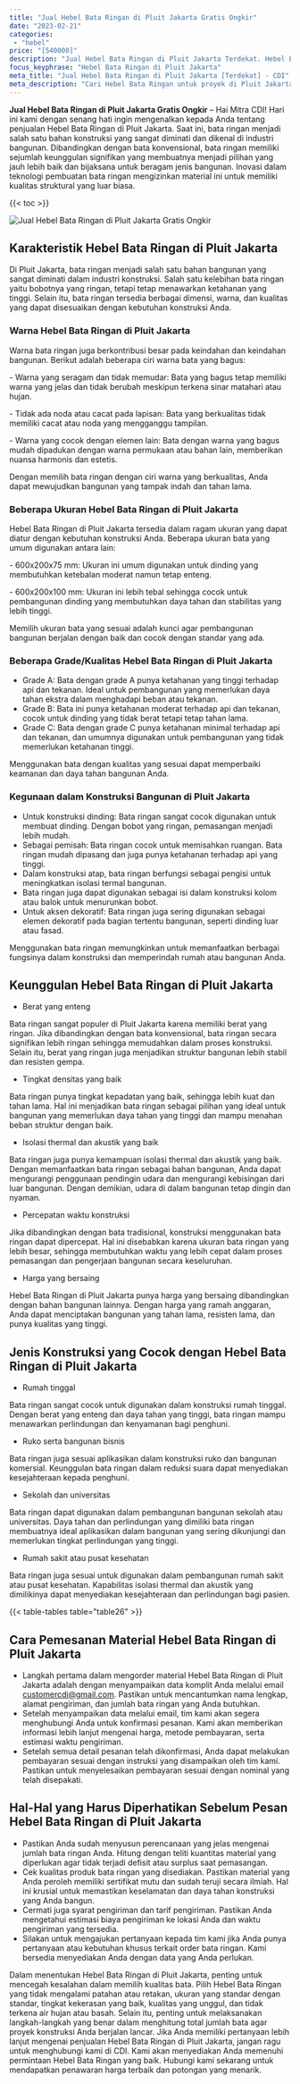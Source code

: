 ```yaml
---
title: "Jual Hebel Bata Ringan di Pluit Jakarta Gratis Ongkir"
date: "2023-02-21"
categories:
 - "hebel"
price: "[540000]"
description: "Jual Hebel Bata Ringan di Pluit Jakarta Terdekat. Hebel Bata Ringan ini sering dipakai dalam proyek pembangunan sebagai bahan bangunan yang kuat dan awet. Silakan hubungi kami untuk informasi lebih lanjut."
focus_keyphrase: "Hebel Bata Ringan di Pluit Jakarta"
meta_title: "Jual Hebel Bata Ringan di Pluit Jakarta [Terdekat] - CDI"
meta_description: "Cari Hebel Bata Ringan untuk proyek di Pluit Jakarta? Kami menyediakan Hebel Bata Ringan berkualitas untuk material dinding. Segera dapatkan penawaran terbaik."
---
```


**Jual Hebel Bata Ringan di Pluit Jakarta Gratis Ongkir** – Hai Mitra CDI! Hari ini kami dengan senang hati ingin mengenalkan kepada Anda tentang penjualan Hebel Bata Ringan di Pluit Jakarta. Saat ini, bata ringan menjadi salah satu bahan konstruksi yang sangat diminati dan dikenal di industri bangunan. Dibandingkan dengan bata konvensional, bata ringan memiliki sejumlah keunggulan signifikan yang membuatnya menjadi pilihan yang jauh lebih baik dan bijaksana untuk beragam jenis bangunan. Inovasi dalam teknologi pembuatan bata ringan mengizinkan material ini untuk memiliki kualitas struktural yang luar biasa.

{{< toc >}}

![Jual Hebel Bata Ringan di Pluit Jakarta Gratis Ongkir](/images/hebel/hebel-bataringan-02.jpg)

## Karakteristik Hebel Bata Ringan di Pluit Jakarta

Di Pluit Jakarta, bata ringan menjadi salah satu bahan bangunan yang sangat diminati dalam industri konstruksi. Salah satu kelebihan bata ringan yaitu bobotnya yang ringan, tetapi tetap menawarkan ketahanan yang tinggi. Selain itu, bata ringan tersedia berbagai dimensi, warna, dan kualitas yang dapat disesuaikan dengan kebutuhan konstruksi Anda.

### Warna Hebel Bata Ringan di Pluit Jakarta

Warna bata ringan juga berkontribusi besar pada keindahan dan keindahan bangunan. Berikut adalah beberapa ciri warna bata yang bagus:

\- Warna yang seragam dan tidak memudar: Bata yang bagus tetap memiliki warna yang jelas dan tidak berubah meskipun terkena sinar matahari atau hujan.

\- Tidak ada noda atau cacat pada lapisan: Bata yang berkualitas tidak memiliki cacat atau noda yang mengganggu tampilan.

\- Warna yang cocok dengan elemen lain: Bata dengan warna yang bagus mudah dipadukan dengan warna permukaan atau bahan lain, memberikan nuansa harmonis dan estetis.

Dengan memilih bata ringan dengan ciri warna yang berkualitas, Anda dapat mewujudkan bangunan yang tampak indah dan tahan lama.

### Beberapa Ukuran Hebel Bata Ringan di Pluit Jakarta

Hebel Bata Ringan di Pluit Jakarta tersedia dalam ragam ukuran yang dapat diatur dengan kebutuhan konstruksi Anda. Beberapa ukuran bata yang umum digunakan antara lain:

\- 600x200x75 mm: Ukuran ini umum digunakan untuk dinding yang membutuhkan ketebalan moderat namun tetap enteng.

\- 600x200x100 mm: Ukuran ini lebih tebal sehingga cocok untuk pembangunan dinding yang membutuhkan daya tahan dan stabilitas yang lebih tinggi.

Memilih ukuran bata yang sesuai adalah kunci agar pembangunan bangunan berjalan dengan baik dan cocok dengan standar yang ada.

### Beberapa Grade/Kualitas Hebel Bata Ringan di Pluit Jakarta

*   Grade A: Bata dengan grade A punya ketahanan yang tinggi terhadap api dan tekanan. Ideal untuk pembangunan yang memerlukan daya tahan ekstra dalam menghadapi beban atau tekanan.
*   Grade B: Bata ini punya ketahanan moderat terhadap api dan tekanan, cocok untuk dinding yang tidak berat tetapi tetap tahan lama.
*   Grade C: Bata dengan grade C punya ketahanan minimal terhadap api dan tekanan, dan umumnya digunakan untuk pembangunan yang tidak memerlukan ketahanan tinggi.

Menggunakan bata dengan kualitas yang sesuai dapat memperbaiki keamanan dan daya tahan bangunan Anda.

### Kegunaan dalam Konstruksi Bangunan di Pluit Jakarta

*   Untuk konstruksi dinding: Bata ringan sangat cocok digunakan untuk membuat dinding. Dengan bobot yang ringan, pemasangan menjadi lebih mudah.
*   Sebagai pemisah: Bata ringan cocok untuk memisahkan ruangan. Bata ringan mudah dipasang dan juga punya ketahanan terhadap api yang tinggi.
*   Dalam konstruksi atap, bata ringan berfungsi sebagai pengisi untuk meningkatkan isolasi termal bangunan.
*   Bata ringan juga dapat digunakan sebagai isi dalam konstruksi kolom atau balok untuk menurunkan bobot.
*   Untuk aksen dekoratif: Bata ringan juga sering digunakan sebagai elemen dekoratif pada bagian tertentu bangunan, seperti dinding luar atau fasad.

Menggunakan bata ringan memungkinkan untuk memanfaatkan berbagai fungsinya dalam konstruksi dan memperindah rumah atau bangunan Anda.

## Keunggulan Hebel Bata Ringan di Pluit Jakarta

*   Berat yang enteng

Bata ringan sangat populer di Pluit Jakarta karena memiliki berat yang ringan. Jika dibandingkan dengan bata konvensional, bata ringan secara signifikan lebih ringan sehingga memudahkan dalam proses konstruksi. Selain itu, berat yang ringan juga menjadikan struktur bangunan lebih stabil dan resisten gempa.
*   Tingkat densitas yang baik

Bata ringan punya tingkat kepadatan yang baik, sehingga lebih kuat dan tahan lama. Hal ini menjadikan bata ringan sebagai pilihan yang ideal untuk bangunan yang memerlukan daya tahan yang tinggi dan mampu menahan beban struktur dengan baik.
*   Isolasi thermal dan akustik yang baik

Bata ringan juga punya kemampuan isolasi thermal dan akustik yang baik. Dengan memanfaatkan bata ringan sebagai bahan bangunan, Anda dapat mengurangi penggunaan pendingin udara dan mengurangi kebisingan dari luar bangunan. Dengan demikian, udara di dalam bangunan tetap dingin dan nyaman.
*   Percepatan waktu konstruksi

Jika dibandingkan dengan bata tradisional, konstruksi menggunakan bata ringan dapat dipercepat. Hal ini disebabkan karena ukuran bata ringan yang lebih besar, sehingga membutuhkan waktu yang lebih cepat dalam proses pemasangan dan pengerjaan bangunan secara keseluruhan.
*   Harga yang bersaing

Hebel Bata Ringan di Pluit Jakarta punya harga yang bersaing dibandingkan dengan bahan bangunan lainnya. Dengan harga yang ramah anggaran, Anda dapat menciptakan bangunan yang tahan lama, resisten lama, dan punya kualitas yang tinggi.

## Jenis Konstruksi yang Cocok dengan Hebel Bata Ringan di Pluit Jakarta

*   Rumah tinggal

Bata ringan sangat cocok untuk digunakan dalam konstruksi rumah tinggal. Dengan berat yang enteng dan daya tahan yang tinggi, bata ringan mampu menawarkan perlindungan dan kenyamanan bagi penghuni.
*   Ruko serta bangunan bisnis

Bata ringan juga sesuai aplikasikan dalam konstruksi ruko dan bangunan komersial. Keunggulan bata ringan dalam reduksi suara dapat menyediakan kesejahteraan kepada penghuni.
*   Sekolah dan universitas

Bata ringan dapat digunakan dalam pembangunan bangunan sekolah atau universitas. Daya tahan dan perlindungan yang dimiliki bata ringan membuatnya ideal aplikasikan dalam bangunan yang sering dikunjungi dan memerlukan tingkat perlindungan yang tinggi.
*   Rumah sakit atau pusat kesehatan

Bata ringan juga sesuai untuk digunakan dalam pembangunan rumah sakit atau pusat kesehatan. Kapabilitas isolasi thermal dan akustik yang dimilikinya dapat menyediakan kesejahteraan dan perlindungan bagi pasien.

{{< table-tables table="table26" >}}

## Cara Pemesanan Material Hebel Bata Ringan di Pluit Jakarta

*   Langkah pertama dalam mengorder material Hebel Bata Ringan di Pluit Jakarta adalah dengan menyampaikan data komplit Anda melalui email customercdi@gmail.com. Pastikan untuk mencantumkan nama lengkap, alamat pengiriman, dan jumlah bata ringan yang Anda butuhkan.
*   Setelah menyampaikan data melalui email, tim kami akan segera menghubungi Anda untuk konfirmasi pesanan. Kami akan memberikan informasi lebih lanjut mengenai harga, metode pembayaran, serta estimasi waktu pengiriman.
*   Setelah semua detail pesanan telah dikonfirmasi, Anda dapat melakukan pembayaran sesuai dengan instruksi yang disampaikan oleh tim kami. Pastikan untuk menyelesaikan pembayaran sesuai dengan nominal yang telah disepakati.

## Hal-Hal yang Harus Diperhatikan Sebelum Pesan Hebel Bata Ringan di Pluit Jakarta

*   Pastikan Anda sudah menyusun perencanaan yang jelas mengenai jumlah bata ringan Anda. Hitung dengan teliti kuantitas material yang diperlukan agar tidak terjadi defisit atau surplus saat pemasangan.
*   Cek kualitas produk bata ringan yang disediakan. Pastikan material yang Anda peroleh memiliki sertifikat mutu dan sudah teruji secara ilmiah. Hal ini krusial untuk memastikan keselamatan dan daya tahan konstruksi yang Anda bangun.
*   Cermati juga syarat pengiriman dan tarif pengiriman. Pastikan Anda mengetahui estimasi biaya pengiriman ke lokasi Anda dan waktu pengiriman yang tersedia.
*   Silakan untuk mengajukan pertanyaan kepada tim kami jika Anda punya pertanyaan atau kebutuhan khusus terkait order bata ringan. Kami bersedia menyediakan Anda dengan data yang Anda perlukan.

Dalam menentukan Hebel Bata Ringan di Pluit Jakarta, penting untuk mencegah kesalahan dalam memilih kualitas bata. Pilih Hebel Bata Ringan yang tidak mengalami patahan atau retakan, ukuran yang standar dengan standar, tingkat kekerasan yang baik, kualitas yang unggul, dan tidak terkena air hujan atau basah. Selain itu, penting untuk melaksanakan langkah-langkah yang benar dalam menghitung total jumlah bata agar proyek konstruksi Anda berjalan lancar. Jika Anda memiliki pertanyaan lebih lanjut mengenai penjualan Hebel Bata Ringan di Pluit Jakarta, jangan ragu untuk menghubungi kami di CDI. Kami akan menyediakan Anda memenuhi permintaan Hebel Bata Ringan yang baik. Hubungi kami sekarang untuk mendapatkan penawaran harga terbaik dan potongan yang menarik.
